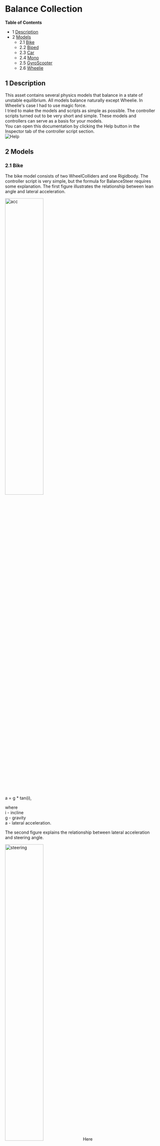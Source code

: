 # Balance Collection

**Table of Contents**
- 1 [Description](#1-description)
- 2 [Models](#2-models)
    - 2.1 [Bike](#bike)
    - 2.2 [Biped](#biped)
    - 2.3 [Car](#biped)
    - 2.4 [Mono](#biped)
    - 2.5 [GyroScooter](#biped)
    - 2.6 [Wheelie](#biped)


## 1 Description

This asset contains several physics models that balance in a state of unstable equilibrium. All models balance naturally except Wheelie. In Wheelie's case I had to use magic force.<br>
I tried to make the models and scripts as simple as possible. The controller scripts turned out to be very short and simple. These models and controllers can serve as a basis for your models.<br>
You can open this documentation by clicking the Help button in the Inspector tab of the controller script section.<br>
![Help](https://github.com/user-attachments/assets/6a7a505b-96c3-4c7b-9641-7e95585b8a43)

## 2 Models

<a name="bike"></a>
### 2.1 Bike
The bike model consists of two WheelColliders and one Rigidbody. The controller script is very simple, but the formula for BalanceSteer requires some explanation.
The first figure illustrates the relationship between lean angle and lateral acceleration.

<img src="https://github.com/user-attachments/assets/d809ae74-da75-46bb-bd70-8bd78312fe90" alt="acc" style="width:50%; height:auto;">

a = g * tan(i),

where<br>
i - incline<br>
g - gravity<br>
a - lateral acceleration.<br>

The second figure explains the relationship between lateral acceleration and steering angle.

<img src="https://github.com/user-attachments/assets/c0245026-904f-42ce-9621-c97dad573954" alt="steering" style="width:50%; height:auto;">
Here<br>
O - turn center<br>
C - center of mass<br>
w - wheelbase<br>
S - steering angle<br>
R - rotation radius<br>

then<br>
sin(S/2) = W/2/R<br>
considering that R = V^2/a, we get<br>
sin(S/2) = W/2/V^2 * a<br>
Now we substitute the previously calculated value a<br>
sin(S/2) = W/2/V^2*g*tan(i)<br>
We got the formula that is used in the controller<br>


<a name="biped"></a>
### 2.2 Biped
The Biped consists of three parts - a body and two feet. The feet are moved using a ConfigurableJoint.<br>
Each time the balance is disturbed, the controller moves one of the feet to the balance point.<br>
This type of balance allows the model to not fall, but the model cannot stop, continuing to continuously move her feet. To solve this problem I used magic force. This is the simplest way, but instead of magic force you can replace SphereCollider with BoxCollider and control their rotation.

<a name="car"></a>
### 2.3 Car

The Car model is a car on four wheels. The controller allows the model to balance on two wheels like a bike.

<a name="mono"></a>
### 2.4 Mono

The Mono model is a one-wheeled model. For the wheel I used a SphereCollider since the WheelCollider is not designed to tilt forward or backward.<br>
Longitudinal Balance is achieved by a motor. The wheel rotates until it reaches the balance point.<br>
Lateral balance is achieved using a flywheel with a vertical axis. It's not a completely natural way, but it's simple.

<a name="gyroscooter"></a>
### 2.5 GyroScooter

GyroScooter is a vehicle with two wheels located on one axle.<br>
This model uses SphereCollider as wheels.<br>
Longitudinal balance is achieved by means of motors. The wheels rotate until the axle reaches the balance point.

<a name="wheelie"></a>
### 2.6 Wheelie

The Wheelie model is a bike that can perform two tricks: Wheelie and Stoppie.<br>
The controller operates in one of three modes defined in the Stunts enumeration { Wheelie, Stoppie, None }.<br>
#### None
In None mode the model works the same as the Bike model.<br>
#### Wheelie
In Wheelie mode, the model rides on the rear wheel. Longitudinal balance is achieved by rotating the rear wheel.<br>
In this case, the rotation of the wheel is determined by the value of the targetAngularVelocity property.<br>
To balance laterally, the bike turns right or left. In order for the bike to turn, an external torque (magic force) is applied to it.<br>
#### Stoppie
In Stoppie mode, the model rides on the front wheel. The rotation of the rear wheel is determined by the value of the angularXDrive.positionDamper property.


